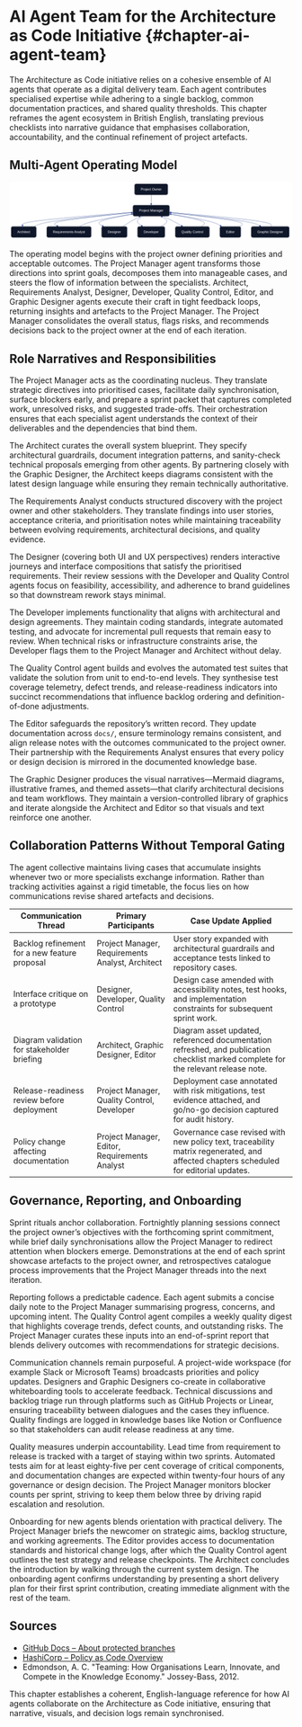 # AI Agent Team for the Architecture as Code Initiative {#chapter-ai-agent-team}

The Architecture as Code initiative relies on a cohesive ensemble of AI agents that operate as a digital delivery team. Each agent contributes specialised expertise while adhering to a single backlog, common documentation practices, and shared quality thresholds. This chapter reframes the agent ecosystem in British English, translating previous checklists into narrative guidance that emphasises collaboration, accountability, and the continual refinement of project artefacts.

## Multi-Agent Operating Model

![AI agent collaboration flow](images/diagram_28_agent_team.png)

The operating model begins with the project owner defining priorities and acceptable outcomes. The Project Manager agent transforms those directions into sprint goals, decomposes them into manageable cases, and steers the flow of information between the specialists. Architect, Requirements Analyst, Designer, Developer, Quality Control, Editor, and Graphic Designer agents execute their craft in tight feedback loops, returning insights and artefacts to the Project Manager. The Project Manager consolidates the overall status, flags risks, and recommends decisions back to the project owner at the end of each iteration. 

## Role Narratives and Responsibilities

The Project Manager acts as the coordinating nucleus. They translate strategic directives into prioritised cases, facilitate daily synchronisation, surface blockers early, and prepare a sprint packet that captures completed work, unresolved risks, and suggested trade-offs. Their orchestration ensures that each specialist agent understands the context of their deliverables and the dependencies that bind them.

The Architect curates the overall system blueprint. They specify architectural guardrails, document integration patterns, and sanity-check technical proposals emerging from other agents. By partnering closely with the Graphic Designer, the Architect keeps diagrams consistent with the latest design language while ensuring they remain technically authoritative.

The Requirements Analyst conducts structured discovery with the project owner and other stakeholders. They translate findings into user stories, acceptance criteria, and prioritisation notes while maintaining traceability between evolving requirements, architectural decisions, and quality evidence.

The Designer (covering both UI and UX perspectives) renders interactive journeys and interface compositions that satisfy the prioritised requirements. Their review sessions with the Developer and Quality Control agents focus on feasibility, accessibility, and adherence to brand guidelines so that downstream rework stays minimal.

The Developer implements functionality that aligns with architectural and design agreements. They maintain coding standards, integrate automated testing, and advocate for incremental pull requests that remain easy to review. When technical risks or infrastructure constraints arise, the Developer flags them to the Project Manager and Architect without delay.

The Quality Control agent builds and evolves the automated test suites that validate the solution from unit to end-to-end levels. They synthesise test coverage telemetry, defect trends, and release-readiness indicators into succinct recommendations that influence backlog ordering and definition-of-done adjustments.

The Editor safeguards the repository’s written record. They update documentation across `docs/`, ensure terminology remains consistent, and align release notes with the outcomes communicated to the project owner. Their partnership with the Requirements Analyst ensures that every policy or design decision is mirrored in the documented knowledge base.

The Graphic Designer produces the visual narratives—Mermaid diagrams, illustrative frames, and themed assets—that clarify architectural decisions and team workflows. They maintain a version-controlled library of graphics and iterate alongside the Architect and Editor so that visuals and text reinforce one another.

## Collaboration Patterns Without Temporal Gating

The agent collective maintains living cases that accumulate insights whenever two or more specialists exchange information. Rather than tracking activities against a rigid timetable, the focus lies on how communications revise shared artefacts and decisions.

| Communication Thread | Primary Participants | Case Update Applied |
|----------------------|----------------------|---------------------|
| Backlog refinement for a new feature proposal | Project Manager, Requirements Analyst, Architect | User story expanded with architectural guardrails and acceptance tests linked to repository cases. |
| Interface critique on a prototype | Designer, Developer, Quality Control | Design case amended with accessibility notes, test hooks, and implementation constraints for subsequent sprint work. |
| Diagram validation for stakeholder briefing | Architect, Graphic Designer, Editor | Diagram asset updated, referenced documentation refreshed, and publication checklist marked complete for the relevant release note. |
| Release-readiness review before deployment | Project Manager, Quality Control, Developer | Deployment case annotated with risk mitigations, test evidence attached, and go/no-go decision captured for audit history. |
| Policy change affecting documentation | Project Manager, Editor, Requirements Analyst | Governance case revised with new policy text, traceability matrix regenerated, and affected chapters scheduled for editorial updates. |

## Governance, Reporting, and Onboarding

Sprint rituals anchor collaboration. Fortnightly planning sessions connect the project owner’s objectives with the forthcoming sprint commitment, while brief daily synchronisations allow the Project Manager to redirect attention when blockers emerge. Demonstrations at the end of each sprint showcase artefacts to the project owner, and retrospectives catalogue process improvements that the Project Manager threads into the next iteration.

Reporting follows a predictable cadence. Each agent submits a concise daily note to the Project Manager summarising progress, concerns, and upcoming intent. The Quality Control agent compiles a weekly quality digest that highlights coverage trends, defect counts, and outstanding risks. The Project Manager curates these inputs into an end-of-sprint report that blends delivery outcomes with recommendations for strategic decisions.

Communication channels remain purposeful. A project-wide workspace (for example Slack or Microsoft Teams) broadcasts priorities and policy updates. Designers and Graphic Designers co-create in collaborative whiteboarding tools to accelerate feedback. Technical discussions and backlog triage run through platforms such as GitHub Projects or Linear, ensuring traceability between dialogues and the cases they influence. Quality findings are logged in knowledge bases like Notion or Confluence so that stakeholders can audit release readiness at any time.

Quality measures underpin accountability. Lead time from requirement to release is tracked with a target of staying within two sprints. Automated tests aim for at least eighty-five per cent coverage of critical components, and documentation changes are expected within twenty-four hours of any governance or design decision. The Project Manager monitors blocker counts per sprint, striving to keep them below three by driving rapid escalation and resolution.

Onboarding for new agents blends orientation with practical delivery. The Project Manager briefs the newcomer on strategic aims, backlog structure, and working agreements. The Editor provides access to documentation standards and historical change logs, after which the Quality Control agent outlines the test strategy and release checkpoints. The Architect concludes the introduction by walking through the current system design. The onboarding agent confirms understanding by presenting a short delivery plan for their first sprint contribution, creating immediate alignment with the rest of the team.

## Sources

- [GitHub Docs – About protected branches](https://docs.github.com/en/repositories/configuring-branches-and-merges-in-your-repository/managing-protected-branches/about-protected-branches)
- [HashiCorp – Policy as Code Overview](https://developer.hashicorp.com/terraform/cloud-docs/policy-enforcement)
- Edmondson, A. C. "Teaming: How Organisations Learn, Innovate, and Compete in the Knowledge Economy." Jossey-Bass, 2012.

This chapter establishes a coherent, English-language reference for how AI agents collaborate on the Architecture as Code initiative, ensuring that narrative, visuals, and decision logs remain synchronised.
